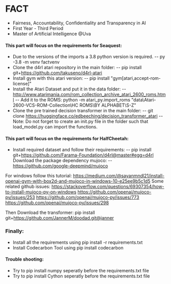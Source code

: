 # FACT

- Fairness, Accountability, Confidentiality and Transparency in AI
- First Year - Third Period
- Master of Artificial Intelligence @Uva

#### This part will focus on the requirements for Seaquest:

- Due to the versions of the imports a 3.8 python version is required.
  -- py -3.8 -m venv factvenv
- Clone the d4rl atari repository in the main folder:
  -- pip install git+https://github.com/takuseno/d4rl-atari
- Install gym with this atari version:
  -- pip install "gym[atari,accept-rom-license]"
- Install the Atari Dataset and put it in the data folder:
  -- http://www.atarimania.com/rom_collection_archive_atari_2600_roms.html
  -- Add it to the ROMS: python -m atari_py.import_roms "data\Atari-2600-VCS-ROM-Collection\HC ROMS\BY ALPHABET\S-Z"
- Clone the pre trained decision transformer in the main folder:
  -- git clone https://huggingface.co/edbeeching/decision_transformer_atari
  -- Note: Do not forget to create an init.py file in the folder such that load_model.py can import the functions.

#### This part will focus on the requirements for HalfCheetah:

- Install required dataset and follow their requirements:
  -- pip install git+https://github.com/Farama-Foundation/d4rl@master#egg=d4rl
  Download the package dependency mujoco:
  --https://github.com/google-deepmind/mujoco

For windows follow this tutorial: https://medium.com/@sayanmndl21/install-openai-gym-with-box2d-and-mujoco-in-windows-10-e25ee9b5c1d5
Some related github issues:
https://stackoverflow.com/questions/69307354/how-to-install-mujoco-py-on-windows
https://github.com/openai/mujoco-py/issues/253
https://github.com/openai/mujoco-py/issues/773
https://github.com/openai/mujoco-py/issues/298

Then Download the transformer:
pip install git+https://github.com/JannerM/doodad.git@janner

### Finally:

- Install all the requirements using pip install -r requirements.txt
- Install Codecarbon Tool using pip install codecarbon

#### Trouble shooting:

- Try to pip install numpy seperatly before the requirements.txt file
- Try to pip install Cython seperatly before the requirements.txt file
